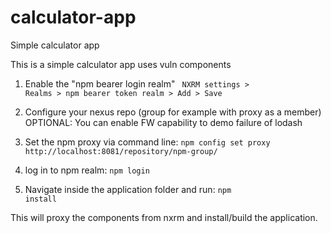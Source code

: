 # calculator-app
Simple calculator app

This is a simple calculator app uses vuln components

1. Enable the "npm bearer login realm"
<code> NXRM settings > Realms > npm bearer token realm > Add > Save</code>

2. Configure your nexus repo (group for example with proxy as a member)
   OPTIONAL: You can enable FW capability to demo failure of lodash

3. Set the npm proxy via command line:
<code>npm config set proxy http://localhost:8081/repository/npm-group/</code>

4. log in to npm realm:
<code>npm login</code>

5. Navigate inside the application folder and run:
<code>npm install</code>

This will proxy the components from nxrm and install/build the application.
